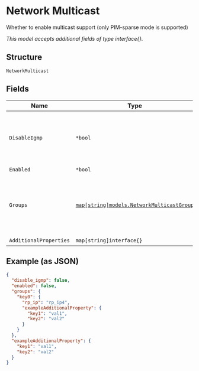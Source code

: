 
# Network Multicast

Whether to enable multicast support (only PIM-sparse mode is supported)

*This model accepts additional fields of type interface{}.*

## Structure

`NetworkMulticast`

## Fields

| Name | Type | Tags | Description |
|  --- | --- | --- | --- |
| `DisableIgmp` | `*bool` | Optional | If the network will only be the source of the multicast traffic, IGMP can be disabled<br>**Default**: `false` |
| `Enabled` | `*bool` | Optional | **Default**: `false` |
| `Groups` | [`map[string]models.NetworkMulticastGroup`](../../doc/models/network-multicast-group.md) | Optional | Group address to RP (rendezvous point) mapping. Property Key is the CIDR (example "225.1.0.3/32") |
| `AdditionalProperties` | `map[string]interface{}` | Optional | - |

## Example (as JSON)

```json
{
  "disable_igmp": false,
  "enabled": false,
  "groups": {
    "key0": {
      "rp_ip": "rp_ip4",
      "exampleAdditionalProperty": {
        "key1": "val1",
        "key2": "val2"
      }
    }
  },
  "exampleAdditionalProperty": {
    "key1": "val1",
    "key2": "val2"
  }
}
```

